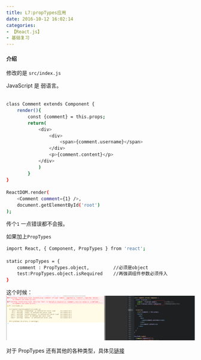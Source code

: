 ```yaml
---
title: L7:propTypes应用
date: 2016-10-12 16:02:14
categories:
- 【React.js】
- 基础复习
---
```



#### 介绍

修改的是 `src/index.js` 

JavaScript 是 弱语言。

<!--more-->

```bash

class Comment extends Component {
    render(){
        const {comment} = this.props;
        return(
            <div>
                <div>
                    <span>{comment.username}</span>
                </div>
                <p>{comment.content}</p>
            </div>
            )
        }
}

ReactDOM.render(
    <Comment comment={1} />,
    document.getElementById('root')
);

```

传个`1` 一点错误都不会报。


如果加上`PropTypes`

```bash
import React, { Component, PropTypes } from 'react';

static propTypes = {
    comment : PropTypes.object,         //必须是object
    test:PropTypes.object.isRequired    //再强调组件参数必须传入
}


```
这个时候：![](/assets/rj/4.png)


对于 PropTypes 还有其他的各种类型，具体见[链接](https://facebook.github.io/react/docs/typechecking-with-proptypes.html)







